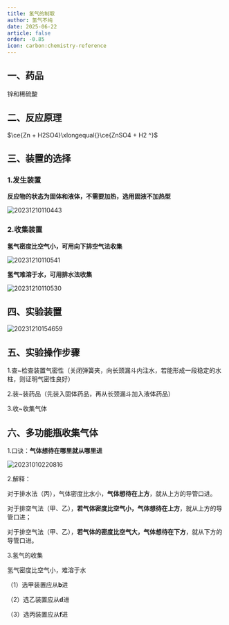 ```yaml
---
title: 氢气的制取
author: 氢气不纯
date: 2025-06-22
article: false
order: -0.85
icon: carbon:chemistry-reference
---
```


## 一、药品

锌和稀硫酸

## 二、反应原理

$\ce{Zn + H2SO4}\xlongequal{}\ce{ZnSO4 + H2 ^}$

## 三、装置的选择

### 1.发生装置	

**反应物的状态为固体和液体，不需要加热，选用固液不加热型**

![20231210110443](https://img.edaychem.cn/img/20231210110443.jpg)​

### 2.收集装置

**氢气密度比空气小，可用向下排空气法收集**

![20231210110541](https://img.edaychem.cn/img/20231210110541.jpg)​

**氢气难溶于水，可用排水法收集**

![20231210110530](https://img.edaychem.cn/img/20231210110530.jpg)​

## 四、实验装置	

![20231210154659](https://img.edaychem.cn//img/20231210154659.jpg)​

## 五、实验操作步骤

1.查\~检查装置气密性（关闭弹簧夹，向长颈漏斗内注水，若能形成一段稳定的水柱，则证明气密性良好）

2.装\~装药品（先装入固体药品，再从长颈漏斗加入液体药品）

3.收\~收集气体

## 六、多功能瓶收集气体

1.口诀：**气体想待在哪里就从哪里进**

![20231010220816](https://img.edaychem.cn//img/20231010220816.jpg)​

2.解释：	

对于排水法（丙），气体密度比水小，**气体想待在上方**，就从上方的导管口进。

对于排空气法（甲、乙），**若气体密度比空气小，气体想待在上方**，就从上方的导管口进；

对于排空气法（甲、乙），**若气体的密度比空气大，气体想待在下方**，就从下方的导管口进。

3.氢气的收集

氢气密度比空气小，难溶于水

（1）选甲装置应从**b**进

（2）选乙装置应从**d**进

（3）选丙装置应从**f**进
